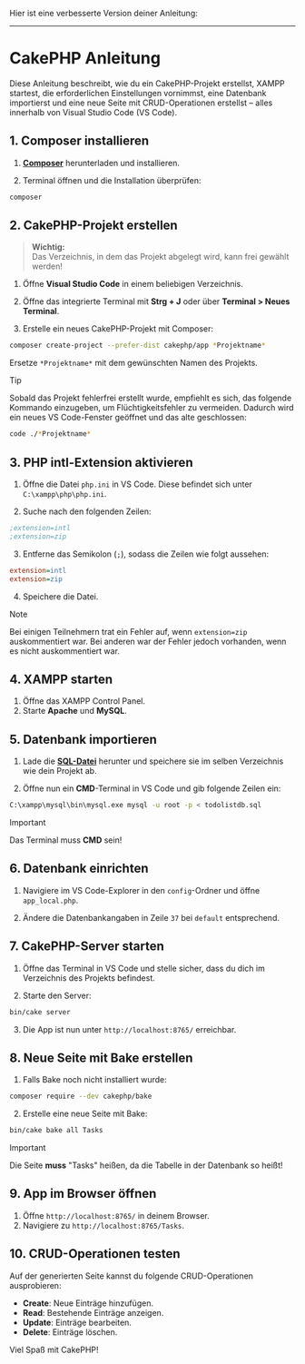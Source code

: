 Hier ist eine verbesserte Version deiner Anleitung:

---

# CakePHP Anleitung

Diese Anleitung beschreibt, wie du ein CakePHP-Projekt erstellst, XAMPP startest, die erforderlichen Einstellungen vornimmst, eine Datenbank importierst und eine neue Seite mit CRUD-Operationen erstellst – alles innerhalb von Visual Studio Code (VS Code).

## 1. Composer installieren

1. **[Composer](https://getcomposer.org/Composer-Setup.exe)** herunterladen und installieren.

2. Terminal öffnen und die Installation überprüfen:

```bash
composer
```

## 2. CakePHP-Projekt erstellen

> **Wichtig:**  
> Das Verzeichnis, in dem das Projekt abgelegt wird, kann frei gewählt werden!

1. Öffne **Visual Studio Code** in einem beliebigen Verzeichnis.

2. Öffne das integrierte Terminal mit **Strg + J** oder über **Terminal > Neues Terminal**.

3. Erstelle ein neues CakePHP-Projekt mit Composer:

```bash
composer create-project --prefer-dist cakephp/app *Projektname*
```

Ersetze `*Projektname*` mit dem gewünschten Namen des Projekts.

> [!TIP]
> Sobald das Projekt fehlerfrei erstellt wurde, empfiehlt es sich, das folgende Kommando einzugeben, um Flüchtigkeitsfehler zu vermeiden. Dadurch wird ein neues VS Code-Fenster geöffnet und das alte geschlossen:

```bash
code ./*Projektname*
```

## 3. PHP intl-Extension aktivieren

1. Öffne die Datei `php.ini` in VS Code. Diese befindet sich unter `C:\xampp\php\php.ini`.

2. Suche nach den folgenden Zeilen:

```ini
;extension=intl
;extension=zip
```

3. Entferne das Semikolon (`;`), sodass die Zeilen wie folgt aussehen:

```ini
extension=intl
extension=zip
```

4. Speichere die Datei.

> [!NOTE]
> Bei einigen Teilnehmern trat ein Fehler auf, wenn `extension=zip` auskommentiert war. Bei anderen war der Fehler jedoch vorhanden, wenn es nicht auskommentiert war.

## 4. XAMPP starten

1. Öffne das XAMPP Control Panel.
2. Starte **Apache** und **MySQL**.

## 5. Datenbank importieren

1. Lade die **[SQL-Datei](./todolistdb.sql)** herunter und speichere sie im selben Verzeichnis wie dein Projekt ab.

2. Öffne nun ein **CMD**-Terminal in VS Code und gib folgende Zeilen ein:

```bash
C:\xampp\mysql\bin\mysql.exe mysql -u root -p < todolistdb.sql
```

> [!IMPORTANT]
> Das Terminal muss **CMD** sein!

## 6. Datenbank einrichten

1. Navigiere im VS Code-Explorer in den `config`-Ordner und öffne `app_local.php`.

2. Ändere die Datenbankangaben in Zeile `37` bei `default` entsprechend.

## 7. CakePHP-Server starten

1. Öffne das Terminal in VS Code und stelle sicher, dass du dich im Verzeichnis des Projekts befindest.

2. Starte den Server:

```bash
bin/cake server
```

3. Die App ist nun unter `http://localhost:8765/` erreichbar.

## 8. Neue Seite mit Bake erstellen

1. Falls Bake noch nicht installiert wurde:

```bash
composer require --dev cakephp/bake
```

2. Erstelle eine neue Seite mit Bake:

```bash
bin/cake bake all Tasks
```

> [!IMPORTANT]
> Die Seite **muss** "Tasks" heißen, da die Tabelle in der Datenbank so heißt!

## 9. App im Browser öffnen

1. Öffne `http://localhost:8765/` in deinem Browser.
2. Navigiere zu `http://localhost:8765/Tasks`.

## 10. CRUD-Operationen testen

Auf der generierten Seite kannst du folgende CRUD-Operationen ausprobieren:

-   **Create**: Neue Einträge hinzufügen.
-   **Read**: Bestehende Einträge anzeigen.
-   **Update**: Einträge bearbeiten.
-   **Delete**: Einträge löschen.

Viel Spaß mit CakePHP!
